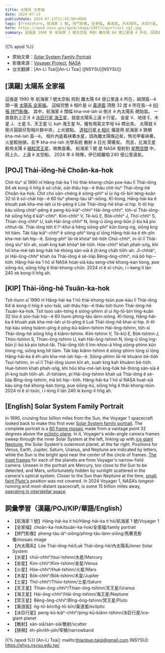 ```yaml
---
title: 太陽系 全家福
date: 2024-07-13
publishdate: 2024-07-13T11:45:00+0800
tags: [free2share, 航海家 1 號, 拼鬥影像, 全家福, 黃道面, 內太陽系, 冰巨行星, 水星, 金星, 木星, 土星, 天王星, 海王星, 冥王星, 狹頻, 散射]
hero: https://apod.nasa.gov/apod/image/2407/ssportrait_vg1.jpg
summary: 這張是 1990 年 航海家 1 號太空船 飛到 離太陽 64 億公里遠 ê 所在，回頭翕--ê 頭一張太陽系 全家福。
---
```


{{% apod %}}

- 原始文章：[Solar System Family Portrait](https://apod.nasa.gov/apod/ap240713.html)
- 影像來源：[Voyager Project](https://voyager.jpl.nasa.gov/), [NASA](https://www.nasa.gov/)
- 台文翻譯：[An-Li Tsai][An-Li Tsai] ([NSYSU][NSYSU])

## [漢羅] 太陽系 全家福
這張是 1990 年 航海家 1 號太空船 飛到 離太陽 64 億公里遠 ê 所在，越頭翕--ê 頭一張 [太陽系 全家福][Solar System family portrait]。
這組完整 ê 相片是 ùi [黃道面][ecliptic plane] 頂懸 32 度 ê 所在翕--ê [60 張 拼鬥影像][60 frame mosaic]。
其中，航海家 ê 闊幅 kha-mé-lah ùi 倒爿 ê 內太陽系 開始翕。
一直翕到上正爿 ê [冰巨行星 海王星][ice giant Neptune]，就是太陽系上遠 ê 行星。
金星 V、地球 E、木星 J、土星 S、天王星 U, kah 海王星 N，攏有用英文字母 kā 標出來。
太陽就 tī 倒爿圓箍仔型相片群中央，上光彼點。
[逐粒行星 ê 相片][The inset frames] 攏是用 航海家 ê 狹頻 kha-mé-lah 翕--ê。
相片內底看袂著水星，因為離太陽傷近矣，煞光甲看袂著。
火星較拍損，去予 kha-mé-lah 光學系統 散射 ê 日光 閘著矣。
而且，比海王星較倚太陽 ê [細粒冥王星][small, faint Pluto's]，嘛無翕著。
航海家 1 號 是 NASA 發射到 [星際空間][operating in interstellar space] 中，飛上久、上遠 ê 太空船。
2024 年 ê 時陣，伊已經離咱 240 億公里遠矣。

## [POJ] Thài-iông-hē Choân-ka-hok
Chit-tiuⁿ sī 1990 nî Hâng-hái-ka 1 hō thài-khong-chûn poe-kàu lī Thài-iông 64 ek kong-lí hn̄g ê só͘-chāi, oa̍t-thâu hip--ê thâu chi̍t-tiuⁿ Thài-iông-hē Choân-ka-hok.
Chit cho͘ oân-chéng ê siòng-phìⁿ sī ùi n̂g-tō-bīn téng-koân 32 tō͘ ê só͘-chāi hip--ê 60 tiuⁿ pheng-tàu iáⁿ-siōng.
Kî-tiong, Hâng-hái-ka ê khoah pak kha-mé-lah ùi tò-pêng ê Lōe Thài-iông-hē khai-sí hip.
It-ti̍t hip kàu siōng chiàⁿ-pêng ê peng-kū-kiâⁿ-chhiⁿ Hái-ông-chhiⁿ, to̍h-sī Thài-iông-hē siōng hn̄g ê kiâⁿ-chhiⁿ.
Kim-chhiⁿ V, Tē-kiû E, Bo̍k-chhiⁿ J, Thó͘-chhiⁿ S, Thian-ông-chhiⁿ U, kah Hái-ông-chhiⁿ N, lóng-ū iōng eng-bûn jī-bú kā pio chhut-lâi.
Thài-iông to̍h tī îⁿ-kho͘-á hêng siòng-phìⁿ kûn tiong-ng, siōng kng hit tiám.
Ta̍k lia̍p kiâⁿ-chhiⁿ ê siòng-phìⁿ lóng sī iōng Hâng-hái-ka ê e̍h-pîn kha-mé-lah hip--ê.
Siòng-phìⁿ lāi-té khòaⁿ bē-tio̍h Chúi-chhiⁿ, in-ūi lī Thài-iông siuⁿ kīn ah, soah kng kah khòaⁿ bē-tio̍h.
Hóe-chhiⁿ khah phah-sńg, khì hō͘ kha-mé-lah kng-ha̍k hē-thóng sàn-siā ê ji̍t-kng cha̍h tio̍h-ah.
Jî-chhiáⁿ, pí Hái-ông-chhiⁿ khah óa Thài-iông ê sè-lia̍p Bêng-ông-chhiⁿ, mā bô hip--tio̍h.
Hâng-hái-ka 1 hō sī NASA hoat-siā kàu seng-chè khong-kan tiong, poe siōng-kú, siōng hn̄g ê thài-khong-chûn.
2024 nî ê sî-chūn, i í-keng lī lán 240 ek kong-lí hn̄g ah.

## [KIP] Thài-iông-hē Tsuân-ka-hok
Tsit-tiunn sī 1990 nî Hâng-hái-ka 1 hō thài-khong-tsûn pue-kàu lī Thài-iông 64 ik kong-lí hn̄g ê sóo-tsāi, ua̍t-thâu hip--ê thâu tsi̍t-tiunn Thài-iông-hē Tsuân-ka-hok.
Tsit tsoo uân-tsíng ê siòng-phìnn sī uì n̂g-tō-bīn tíng-kuân 32 tōo ê sóo-tsāi hip--ê 60 tiunn phing-tàu iánn-siōng.
Kî-tiong, Hâng-hái-ka ê khuah pak kha-mé-lah uì tò-pîng ê Luē Thài-iông-hē khai-sí hip.
It-ti̍t hip kàu siōng tsiànn-pîng ê ping-kū-kiânn-tshinn Hái-ông-tshinn, to̍h-sī Thài-iông-hē siōng hn̄g ê kiânn-tshinn.
Kim-tshinn V, Tē-kiû E, Bo̍k-tshinn J, Thóo-tshinn S, Thian-ông-tshinn U, kah Hái-ông-tshinn N, lóng-ū iōng ing-bûn jī-bú kā pio tshut-lâi.
Thài-iông to̍h tī înn-khoo-á hîng siòng-phìnn kûn tiong-ng, siōng kng hit tiám.
Ta̍k lia̍p kiânn-tshinn ê siòng-phìnn lóng sī iōng Hâng-hái-ka ê e̍h-pîn kha-mé-lah hip--ê.
Siòng-phìnn lāi-té khuànn bē-tio̍h Tsuí-tshinn, in-uī lī Thài-iông siunn kīn ah, suah kng kah khuànn bē-tio̍h.
Hué-tshinn khah phah-sńg, khì hōo kha-mé-lah kng-ha̍k hē-thóng sàn-siā ê ji̍t-kng tsa̍h tio̍h-ah.
Jî-tshiánn, pí Hái-ông-tshinn khah uá Thài-iông ê sè-lia̍p Bîng-ông-tshinn, mā bô hip--tio̍h.
Hâng-hái-ka 1 hō sī NASA huat-siā kàu sing-tsè khong-kan tiong, pue siōng-kú, siōng hn̄g ê thài-khong-tsûn.
2024 nî ê sî-tsūn, i í-king lī lán 240 ik kong-lí hn̄g ah.

## [English] Solar System Family Portrait
In 1990, cruising four billion miles from the Sun, the Voyager 1 spacecraft looked back to make this first ever [Solar System family portrait][Solar System family portrait].
The complete portrait is a [60 frame mosaic][60 frame mosaic] made from a vantage point 32 degrees above the [ecliptic plane][ecliptic plane].
In it, Voyager's wide-angle camera frames sweep through the inner Solar System at the left, linking up with [ice giant Neptune][ice giant Neptune], the Solar System's outermost planet, at the far right.
Positions for Venus, Earth, Jupiter, Saturn, Uranus, and Neptune are indicated by letters, while the Sun is the bright spot near the center of the circle of frames.
[The inset frames][The inset frames] for each of the planets are from Voyager's narrow-field camera.
Unseen in the portrait are Mercury, too close to the Sun to be detected, and Mars, unfortunately hidden by sunlight scattered in the camera's optical system.
Closer to the Sun than Neptune at the time, [small, faint Pluto's][small, faint Pluto's] position was not covered.
In 2024 Voyager 1, NASA’s longest-running and most-distant spacecraft, is some 15 billion miles away, [operating in interstellar space][operating in interstellar space].

## 詞彙學習（漢羅/POJ/KIP/華語/English）
- 【航海家 1 號】Hâng-hái-ka it hō/Hâng-hái-ka it hō/航海家 1 號/Voyager 1
- 【全家福】choân-ka-hok/tsuân-ka-hok/全家福/family portrait
- 【拼鬥影像】pheng-tàu iáⁿ-siōng/phing-tàu iánn-siōng/馬賽克影像/mosaic image
- 【內太陽系】Lōe Thài-iông-hē/Luē Thài-iông-hē/內太陽系/inner Solar System
- 【水星】chúi-chhiⁿ/tsuí-tshinn/水星/Mercury
- 【金星】Kim-chhiⁿ/Kim-tshinn/金星/Venus
- 【火星】Hóe-chhiⁿ/Hué-tshinn/火星/Mars
- 【木星】Bo̍k-chhiⁿ/Bo̍k-tshinn/木星/Jupiter
- 【土星】Thó͘-chhiⁿ/Thóo-tshinn/土星/Saturn
- 【天王星】Thian-ông-chhiⁿ/Thian-ông-tshinn/天王星/Uranus
- 【海王星】Hái-ông-chhiⁿ/Hái-ông-tshinn/海王星/Neptune
- 【冥王星】Bêng-ông-chhiⁿ/Bîng-ông-tshinn/冥王星/Pluto
- 【黃道面】n̂g-tō-bīn/n̂g-tō-bīn/黃道面/ecliptic
- 【冰巨行星】peng-kū-kiâⁿ-chhiⁿ/ping-kū-kiânn-tshinn/冰巨行星/ice-giant planet
- 【散射】sàn-siā/sàn-siā/散射/scatter
- 【狹頻】e̍h-pîn/e̍h-pîn/窄頻/narrowband

{{% /apod %}}
[An-Li Tsai]: mailto:thianbun.taigi@gmail.com
[NSYSU]: https://phys.nsysu.edu.tw/

[copyright]: https://apod.nasa.gov/apod/fap/lib/about_apod.html#srapply
[License3]: https://creativecommons.org/licenses/by/3.0/
[License2]:https://creativecommons.org/licenses/by-nc-nd/2.0/

[Solar System family portrait]:http://photojournal.jpl.nasa.gov/catalog/PIA00451
[60 frame mosaic]:http://nssdc.gsfc.nasa.gov/photo_gallery/photogallery-solarsystem.html
[ecliptic plane]:http://en.wikipedia.org/wiki/Ecliptic
[ice giant Neptune]:https://apod.nasa.gov/apod/ap230819.html
[The inset frames]:http://www.jpl.nasa.gov/news/news.php?release=2010-048
[small, faint Pluto's]:http://pluto.jhuapl.edu/News-Center/News-Article.php?page=20150212
[operating in interstellar space]:https://blogs.nasa.gov/voyager/2024/06/13/voyager-1-returning-science-data-from-all-four-instruments/

